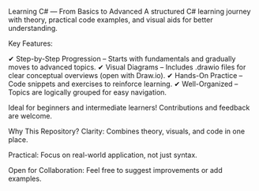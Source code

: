 Learning C# — From Basics to Advanced
A structured C# learning journey with theory, practical code examples, and visual aids for better understanding.

Key Features:

✔ Step-by-Step Progression – Starts with fundamentals and gradually moves to advanced topics.
✔ Visual Diagrams – Includes .drawio files for clear conceptual overviews (open with Draw.io).
✔ Hands-On Practice – Code snippets and exercises to reinforce learning.
✔ Well-Organized – Topics are logically grouped for easy navigation.

Ideal for beginners and intermediate learners! Contributions and feedback are welcome.

Why This Repository?
Clarity: Combines theory, visuals, and code in one place.

Practical: Focus on real-world application, not just syntax.

Open for Collaboration: Feel free to suggest improvements or add examples.

